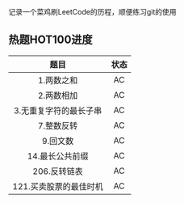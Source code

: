 记录一个菜鸡刷LeetCode的历程，顺便练习git的使用


## 热题HOT100进度
| 题目            | 状态  |
|:-------------:|:---:|
| 1\.两数之和       | AC  |
| 2\.两数相加       | AC  |
| 3\.无重复字符的最长子串 | AC  |
| 7\.整数反转       | AC  |
| 9\.回文数       | AC  |
| 14\.最长公共前缀       | AC  |
| 206\.反转链表       | AC  |
| 121\.买卖股票的最佳时机       | AC  |
